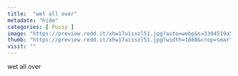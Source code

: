 ```yaml
---
title:  "wet all over"
metadate: "hide"
categories: [ Pussy ]
image: "https://preview.redd.it/xhw17uisszl51.jpg?auto=webp&s=3304519a5d2f4373ac1821c40c828cbf1edd1fb9"
thumb: "https://preview.redd.it/xhw17uisszl51.jpg?width=1080&crop=smart&auto=webp&s=a02c79775219dfc8d396ebf848b2c4c0a6d34a90"
visit: ""
---
```

wet all over

